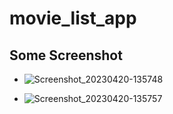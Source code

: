 # movie_list_app

## Some Screenshot

- ![Screenshot_20230420-135748](https://user-images.githubusercontent.com/68538735/233378787-9f45d6d8-7301-43a5-aa11-10412a75c217.png)

- ![Screenshot_20230420-135757](https://user-images.githubusercontent.com/68538735/233378854-80dc9033-fd31-4edc-bfbb-a825f2a47a9c.png)


